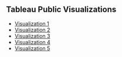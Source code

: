 ## Tableau Public Visualizations

- [Visualization 1](https://public.tableau.com/views/KingCountySalesProject_17086360761750/Kingcountysales?:language=fr-FR&:sid=&:display_count=n&:origin=viz_share_link)
- [Visualization 2](https://public.tableau.com/views/NetflixDashboard_17087921897530/Tableaudebord1?:language=fr-FR&publish=yes&:sid=DFE07FD7F71D49B8974439DF611447B8-0:0&:display_count=n&:origin=viz_share_link)
- [Visualization 3]()
- [Visualization 4]()
- [Visualization 5]()
